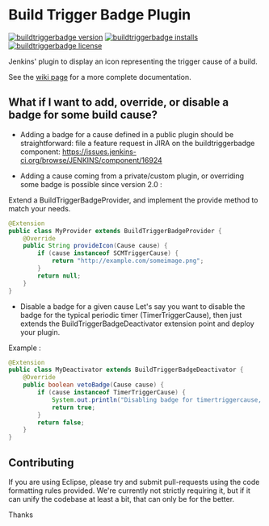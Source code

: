 Build Trigger Badge Plugin
========================

[![buildtriggerbadge version](https://img.shields.io/jenkins/plugin/v/buildtriggerbadge.svg?label=buildtriggerbadge)](https://plugins.jenkins.io/buildtriggerbadge)
[![buildtriggerbadge installs](https://img.shields.io/jenkins/plugin/i/buildtriggerbadge.svg)](https://plugins.jenkins.io/buildtriggerbadge)
[![buildtriggerbadge license](https://img.shields.io/github/license/jenkinsci/buildtriggerbadge-plugin)](https://github.com/jenkinsci/buildtriggerbadge-plugin/blob/master/LICENSE)

Jenkins' plugin to display an icon representing the trigger cause of a build.

See the [wiki page](https://wiki.jenkins-ci.org/display/JENKINS/Build+Trigger+Badge+Plugin) 
for a more complete documentation.

What if I want to add, override, or disable a badge for some build cause? 
-------------------------------------------------------------------------

* Adding a badge for a cause defined in a public plugin should be straightforward: file a feature request in JIRA
  on the buildtriggerbadge component: https://issues.jenkins-ci.org/browse/JENKINS/component/16924

* Adding a cause coming from a private/custom plugin, or overriding some badge is possible since version 2.0 :
  
Extend a BuildTriggerBadgeProvider, and implement the provide method to match your needs. 

```java
@Extension
public class MyProvider extends BuildTriggerBadgeProvider {
	@Override
	public String provideIcon(Cause cause) {
		if (cause instanceof SCMTriggerCause) {
			return "http://example.com/someimage.png";
		}
		return null;
	}
}
```

* Disable a badge for a given cause
Let's say you want to disable the badge for the typical periodic timer (TimerTriggerCause), then just extends the 
BuildTriggerBadgeDeactivator extension point and deploy your plugin.

Example :

```java
@Extension
public class MyDeactivator extends BuildTriggerBadgeDeactivator {
	@Override
	public boolean vetoBadge(Cause cause) {
		if (cause instanceof TimerTriggerCause) {
			System.out.println("Disabling badge for timertriggercause, yay!!");
			return true;
		}
		return false;
	}
}
```

Contributing
------------
If you are using Eclipse, please try and submit pull-requests using the code formatting rules provided.
We're currently not strictly requiring it, but if it can unify the codebase at least a bit, that can only be for 
the better.

Thanks
